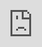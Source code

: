 ```yaml
---
layout: null
title: "Resume"
permalink: /resume/
sitemap: false  # (옵션) 검색 엔진에서 제외
---
```

<!DOCTYPE html>
<html lang="ko">
<head>
    <meta charset="UTF-8">
    <meta name="viewport" content="width=device-width, initial-scale=1.0">
    <title>Resume</title> <style>
        /* 페이지의 모든 여백과 스크롤을 제거합니다. */
        body, html {
            margin: 0;
            padding: 0;
            height: 100%;
            overflow: hidden;
        }
        /* iframe이 화면 전체를 채우도록 설정합니다. */
        iframe {
            position: absolute;
            top: 0;
            left: 0;
            width: 100%;
            height: 100%;
            border: none; /* iframe의 테두리를 제거합니다. */
        }
    </style>
</head>
<body>
    <iframe src="https://h-levi.addpotion.com/"></iframe>
</body>
</html>

